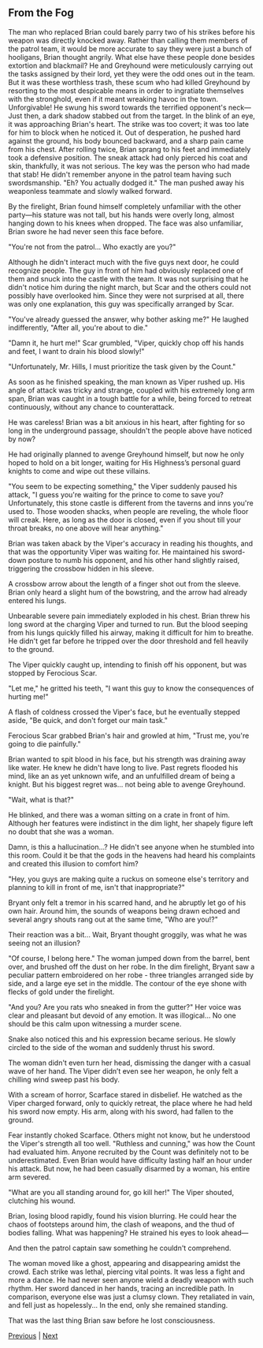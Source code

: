 ## From the Fog
The man who replaced Brian could barely parry two of his strikes before his weapon was directly knocked away. Rather than calling them members of the patrol team, it would be more accurate to say they were just a bunch of hooligans, Brian thought angrily. What else have these people done besides extortion and blackmail? He and Greyhound were meticulously carrying out the tasks assigned by their lord, yet they were the odd ones out in the team. But it was these worthless trash, these scum who had killed Greyhound by resorting to the most despicable means in order to ingratiate themselves with the stronghold, even if it meant wreaking havoc in the town. Unforgivable! He swung his sword towards the terrified opponent's neck—Just then, a dark shadow stabbed out from the target. In the blink of an eye, it was approaching Brian's heart. The strike was too covert; it was too late for him to block when he noticed it. Out of desperation, he pushed hard against the ground, his body bounced backward, and a sharp pain came from his chest. After rolling twice, Brian sprang to his feet and immediately took a defensive position. The sneak attack had only pierced his coat and skin, thankfully, it was not serious. The key was the person who had made that stab! He didn't remember anyone in the patrol team having such swordsmanship. "Eh? You actually dodged it." The man pushed away his weaponless teammate and slowly walked forward.



By the firelight, Brian found himself completely unfamiliar with the other party—his stature was not tall, but his hands were overly long, almost hanging down to his knees when dropped. The face was also unfamiliar, Brian swore he had never seen this face before. 

"You're not from the patrol... Who exactly are you?" 

Although he didn't interact much with the five guys next door, he could recognize people. The guy in front of him had obviously replaced one of them and snuck into the castle with the team. It was not surprising that he didn't notice him during the night march, but Scar and the others could not possibly have overlooked him. Since they were not surprised at all, there was only one explanation, this guy was specifically arranged by Scar. 

"You've already guessed the answer, why bother asking me?" He laughed indifferently, "After all, you're about to die." 

"Damn it, he hurt me!" Scar grumbled, "Viper, quickly chop off his hands and feet, I want to drain his blood slowly!" 

"Unfortunately, Mr. Hills, I must prioritize the task given by the Count." 

As soon as he finished speaking, the man known as Viper rushed up. His angle of attack was tricky and strange, coupled with his extremely long arm span, Brian was caught in a tough battle for a while, being forced to retreat continuously, without any chance to counterattack. 

He was careless! Brian was a bit anxious in his heart, after fighting for so long in the underground passage, shouldn't the people above have noticed by now? 

He had originally planned to avenge Greyhound himself, but now he only hoped to hold on a bit longer, waiting for His Highness’s personal guard knights to come and wipe out these villains.



"You seem to be expecting something," the Viper suddenly paused his attack, "I guess you're waiting for the prince to come to save you? Unfortunately, this stone castle is different from the taverns and inns you're used to. Those wooden shacks, when people are reveling, the whole floor will creak. Here, as long as the door is closed, even if you shout till your throat breaks, no one above will hear anything."



Brian was taken aback by the Viper's accuracy in reading his thoughts, and that was the opportunity Viper was waiting for. He maintained his sword-down posture to numb his opponent, and his other hand slightly raised, triggering the crossbow hidden in his sleeve.



A crossbow arrow about the length of a finger shot out from the sleeve. Brian only heard a slight hum of the bowstring, and the arrow had already entered his lungs.



Unbearable severe pain immediately exploded in his chest. Brian threw his long sword at the charging Viper and turned to run. But the blood seeping from his lungs quickly filled his airway, making it difficult for him to breathe. He didn't get far before he tripped over the door threshold and fell heavily to the ground.



The Viper quickly caught up, intending to finish off his opponent, but was stopped by Ferocious Scar.



"Let me," he gritted his teeth, "I want this guy to know the consequences of hurting me!"



A flash of coldness crossed the Viper's face, but he eventually stepped aside, "Be quick, and don't forget our main task."



Ferocious Scar grabbed Brian's hair and growled at him, "Trust me, you're going to die painfully."



Brian wanted to spit blood in his face, but his strength was draining away like water. He knew he didn't have long to live. Past regrets flooded his mind, like an as yet unknown wife, and an unfulfilled dream of being a knight. But his biggest regret was... not being able to avenge Greyhound.



"Wait, what is that?"

He blinked, and there was a woman sitting on a crate in front of him. Although her features were indistinct in the dim light, her shapely figure left no doubt that she was a woman.

Damn, is this a hallucination...? He didn't see anyone when he stumbled into this room. Could it be that the gods in the heavens had heard his complaints and created this illusion to comfort him?

"Hey, you guys are making quite a ruckus on someone else's territory and planning to kill in front of me, isn't that inappropriate?" 

Bryant only felt a tremor in his scarred hand, and he abruptly let go of his own hair. Around him, the sounds of weapons being drawn echoed and several angry shouts rang out at the same time, "Who are you!?"

Their reaction was a bit... Wait, Bryant thought groggily, was what he was seeing not an illusion?

"Of course, I belong here." The woman jumped down from the barrel, bent over, and brushed off the dust on her robe. In the dim firelight, Bryant saw a peculiar pattern embroidered on her robe - three triangles arranged side by side, and a large eye set in the middle. The contour of the eye shone with flecks of gold under the firelight.

"And you? Are you rats who sneaked in from the gutter?" Her voice was clear and pleasant but devoid of any emotion. It was illogical... No one should be this calm upon witnessing a murder scene.

Snake also noticed this and his expression became serious. He slowly circled to the side of the woman and suddenly thrust his sword.



The woman didn't even turn her head, dismissing the danger with a casual wave of her hand. The Viper didn’t even see her weapon, he only felt a chilling wind sweep past his body. 



With a scream of horror, Scarface stared in disbelief. He watched as the Viper charged forward, only to quickly retreat, the place where he had held his sword now empty. His arm, along with his sword, had fallen to the ground.



Fear instantly choked Scarface. Others might not know, but he understood the Viper's strength all too well. "Ruthless and cunning," was how the Count had evaluated him. Anyone recruited by the Count was definitely not to be underestimated. Even Brian would have difficulty lasting half an hour under his attack. But now, he had been casually disarmed by a woman, his entire arm severed.



"What are you all standing around for, go kill her!" The Viper shouted, clutching his wound.



Brian, losing blood rapidly, found his vision blurring. He could hear the chaos of footsteps around him, the clash of weapons, and the thud of bodies falling. What was happening? He strained his eyes to look ahead—



And then the patrol captain saw something he couldn't comprehend. 



The woman moved like a ghost, appearing and disappearing amidst the crowd. Each strike was lethal, piercing vital points. It was less a fight and more a dance. He had never seen anyone wield a deadly weapon with such rhythm. Her sword danced in her hands, tracing an incredible path. In comparison, everyone else was just a clumsy clown. They retaliated in vain, and fell just as hopelessly... In the end, only she remained standing.



That was the last thing Brian saw before he lost consciousness.





[Previous](CH0029.md) | [Next](CH0031.md)
